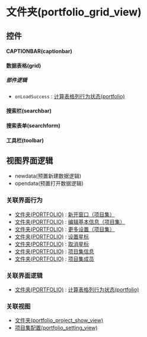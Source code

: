 # 文件夹(portfolio_grid_view)  <!-- {docsify-ignore-all} -->



## 控件
#### CAPTIONBAR(captionbar)
#### 数据表格(grid)

##### 部件逻辑
* `onLoadSuccess` : [计算表格列行为状态(portfolio)](module/Base/portfolio/uilogic/calc_column_action_state)
#### 搜索栏(searchbar)
#### 搜索表单(searchform)
#### 工具栏(toolbar)

## 视图界面逻辑
  * newdata(预置新建数据逻辑)
  * opendata(预置打开数据逻辑)


### 关联界面行为
  * [文件夹(PORTFOLIO)](module/Base/portfolio) : [新开窗口（项目集）](module/Base/portfolio#界面行为)
  * [文件夹(PORTFOLIO)](module/Base/portfolio) : [编辑基本信息（项目集）](module/Base/portfolio#界面行为)
  * [文件夹(PORTFOLIO)](module/Base/portfolio) : [更多设置（项目集）](module/Base/portfolio#界面行为)
  * [文件夹(PORTFOLIO)](module/Base/portfolio) : [设置星标](module/Base/portfolio#界面行为)
  * [文件夹(PORTFOLIO)](module/Base/portfolio) : [取消星标](module/Base/portfolio#界面行为)
  * [文件夹(PORTFOLIO)](module/Base/portfolio) : [项目集信息](module/Base/portfolio#界面行为)
  * [文件夹(PORTFOLIO)](module/Base/portfolio) : [项目集成员](module/Base/portfolio#界面行为)

### 关联界面逻辑
  * [文件夹(PORTFOLIO)](module/Base/portfolio) : [计算表格列行为状态(portfolio)](module/Base/portfolio/uilogic/calc_column_action_state)

### 关联视图
  * [文件夹(portfolio_project_show_view)](app/view/portfolio_project_show_view)
  * [项目集配置(portfolio_setting_view)](app/view/portfolio_setting_view)

<script>
 const { createApp } = Vue
  createApp({
    data() {
      return {

      }
    }
  }).use(ElementPlus).mount('#app')
</script>